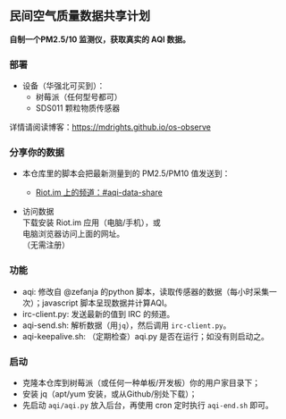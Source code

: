## 民间空气质量数据共享计划

**自制一个PM2.5/10 监测仪，获取真实的 AQI 数据。**

### 部署
- 设备（华强北可买到）：
	- 树莓派（任何型号都可）
	- SDS011 颗粒物质传感器

详情请阅读博客：https://mdrights.github.io/os-observe

### 分享你的数据
- 本仓库里的脚本会把最新测量到的 PM2.5/PM10 值发送到：  
	- [Riot.im 上的频道：#aqi-data-share](https://riot.im/app/#/room/#aqi-data-share:matrix.org)  

- 访问数据  
下载安装 Riot.im 应用（电脑/手机），或   
电脑浏览器访问上面的网址。  
（无需注册）  


### 功能

- aqi: 修改自 @zefanja 的python 脚本，读取传感器的数据（每小时采集一次）；javascript 脚本呈现数据并计算AQI。  
- irc-client.py: 发送最新的值到 IRC 的频道。  
- aqi-send.sh: 解析数据（用`jq`），然后调用 `irc-client.py`。  
- aqi-keepalive.sh: （定期检查）aqi.py 是否在运行；如没有则启动之。

### 启动
- 克隆本仓库到树莓派（或任何一种单板/开发板）你的用户家目录下；  
- 安装 jq（apt/yum 安装，或从Github/别处下载）；  
- 先启动 `aqi/aqi.py` 放入后台，再使用 cron 定时执行 `aqi-end.sh` 即可。
